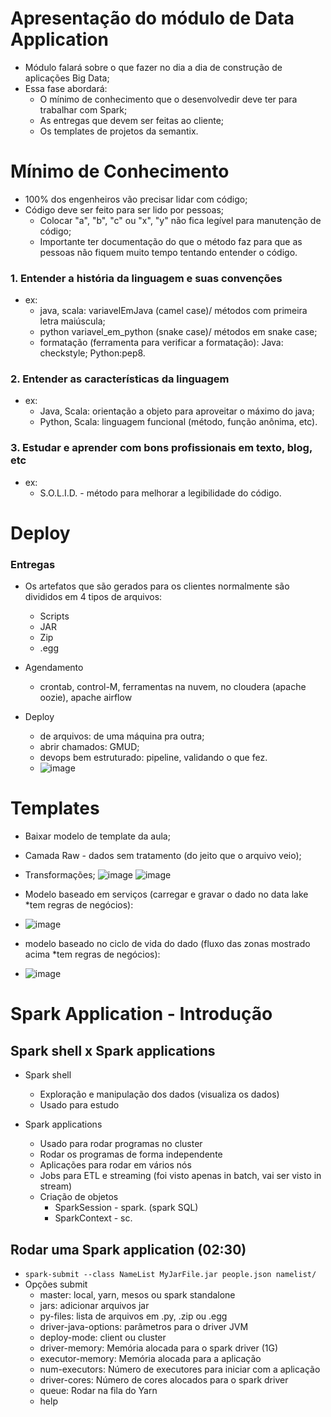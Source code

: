 # Apresentação do módulo de Data Application
- Módulo falará sobre o que fazer no dia a dia de construção de aplicações Big Data;
- Essa fase abordará:
  - O mínimo de conhecimento que o desenvolvedir deve ter para trabalhar com Spark;
  - As entregas que devem ser feitas ao cliente;
  - Os templates de projetos da semantix.
 
# Mínimo de Conhecimento
- 100% dos engenheiros vão precisar lidar com código;
- Código deve ser feito para ser lido por pessoas;
  - Colocar "a", "b", "c" ou "x", "y" não fica legível para manutenção de código;
  - Importante ter documentação do que o método faz para que as pessoas não fiquem muito tempo tentando entender o código.
 
### 1. Entender a história da linguagem e suas convenções
- ex:
  - java, scala: variavelEmJava (camel case)/ métodos com primeira letra maiúscula;
  - python variavel_em_python (snake case)/ métodos em snake case;
  - formatação (ferramenta para verificar a formatação): Java: checkstyle; Python:pep8.
   
### 2. Entender as características da linguagem
- ex:
  - Java, Scala: orientação a objeto para aproveitar o máximo do java;
  - Python, Scala: linguagem funcional (método, função anônima, etc).
 
### 3. Estudar e aprender com bons profissionais em texto, blog, etc
- ex:
  - S.O.L.I.D. - método para melhorar a legibilidade do código.

# Deploy
### Entregas
- Os artefatos que são gerados para os clientes normalmente são divididos em 4 tipos de arquivos:
  - Scripts
  - JAR
  - Zip
  - .egg
 
- Agendamento
  - crontab, control-M, ferramentas na nuvem, no cloudera (apache oozie), apache airflow
 
- Deploy
  - de arquivos: de uma máquina pra outra;
  - abrir chamados: GMUD;
  - devops bem estruturado: pipeline, validando o que fez.
  - ![image](https://github.com/Marinaafc/anotacoes-estudo/assets/107056644/1df6685f-8399-40b5-a797-a6318581c667)

# Templates
- Baixar modelo de template da aula;
- Camada Raw - dados sem tratamento (do jeito que o arquivo veio);
- Transformações;
![image](https://github.com/Marinaafc/anotacoes-estudo/assets/107056644/6b672354-0f3c-47e9-ba33-f1dea7931564)
![image](https://github.com/Marinaafc/anotacoes-estudo/assets/107056644/c6296049-4d98-4a75-8a8e-77b801c5a283)

- Modelo baseado em serviços (carregar e gravar o dado no data lake *tem regras de negócios):
- ![image](https://github.com/Marinaafc/anotacoes-estudo/assets/107056644/f9971755-08aa-417e-9a1e-9a8cead87768)
- modelo baseado no ciclo de vida do dado (fluxo das zonas mostrado acima *tem regras de negócios):
- ![image](https://github.com/Marinaafc/anotacoes-estudo/assets/107056644/f864c5d3-be53-4747-ae82-9a603d3ebdb1)

# Spark Application - Introdução
## Spark shell x Spark applications
- Spark shell
  - Exploração e manipulação dos dados (visualiza os dados)
  - Usado para estudo

- Spark applications
  - Usado para rodar programas no cluster
  - Rodar os programas de forma independente
  - Aplicações para rodar em vários nós
  - Jobs para ETL e streaming (foi visto apenas in batch, vai ser visto in stream)
  - Criação de objetos
    - SparkSession - spark. (spark SQL)
    - SparkContext - sc.
   
## Rodar uma Spark application (02:30)
- ```spark-submit --class NameList MyJarFile.jar people.json namelist/```
- Opções submit
  - master: local, yarn, mesos ou spark standalone
  - jars: adicionar arquivos jar
  - py-files: lista de arquivos em .py, .zip ou .egg
  - driver-java-options: parâmetros para o driver JVM
  - deploy-mode: client ou cluster
  - driver-memory: Memória alocada para o spark driver (1G)
  - executor-memory: Memória alocada para a aplicação
  - num-executors: Número de executores para iniciar com a aplicação
  - driver-cores: Número de cores alocados para o spark driver
  - queue: Rodar na fila do Yarn
  - help

